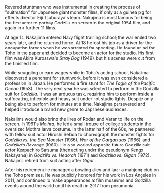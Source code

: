 <!-- Haruo Nakajima -->

Revered stuntman who was instrumental in creating the process of "suitmation" for Japanese giant monster films, if only as a guinea pig for effects director Eiji Tsuburaya's team. Nakajima is most famous for being the first actor to portray Godzilla on screen in the original 1954 film, and again in a further 11 films.

At age 14, Nakajima entered Navy flight training school; the war ended two years later, and he returned home. At 18 he lost his job as a driver for the occupation forces when he was arrested for speeding. He found an ad for Toho in the paper and decided to become an actor for the studio. His first film was Akira Kurosawa's _Stray Dog_ (1949), but his scenes were cut from the finished film.

While struggling to earn wages while in Toho's acting school, Nakajima discovered a penchant for stunt work, before it was even considered a profession in Japan. He performed a fire stunt for _The Eagle of the Pacific Ocean_ (1953). The very next year he was selected to perform in the Godzilla suit for _Godzilla_. It was an arduous task, requiring him to perform inside a suffocating, inflexible and heavy suit under hot studio lights. Despite only being able to perform for minutes at a time, Nakajima persevered and helped introduce a brand new genre to Japanese audiences.

Nakajima would also bring the likes of Rodan and Varan to life on the screen. In 1961's _Mothra_, he led a small troupe of college students in the oversized Mothra larva costume. In the latter half of the 60s, he partnered with fellow suit actor Hiroshi Sekida to choreograph the monster fights for _Godzilla vs. the Sea Monster_ (1966), _War of the Gargantuas_ (1966), and _Godzilla's Revenge_ (1969). He also worked opposite future Godzilla suit actor Kenpachiro Satsuma (then acting under the pseudonym Kengo Nakayama) in _Godzilla vs. Hedorah_ (1971) and _Godzilla vs. Gigan_ (1972). Nakajima retired from suit acting after _Gigan_.

After his retirement he managed a bowling alley and later a mahjong club on the Toho premises. He was publicly honored for his work in Los Angeles in 2011, and continued to make appearances at film museums and Godzilla events around the world until his death in 2017 from pneumonia.
